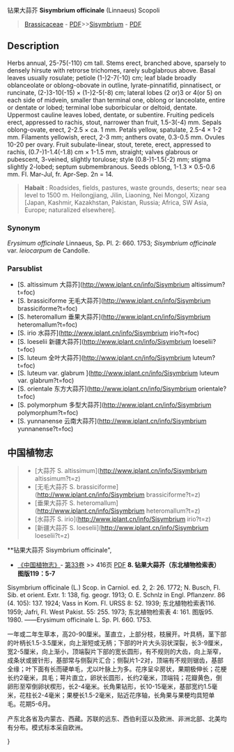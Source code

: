 钻果大蒜芥 **Sisymbrium officinale** (Linnaeus) Scopoli

> [Brassicaceae](http://www.iplant.cn/info/Brassicaceae?t=foc) - [PDF](http://www.iplant.cn/foc/pdf/Brassicaceae.pdf)>>[Sisymbrium](http://www.iplant.cn/info/Sisymbrium?t=foc) - [PDF](http://www.iplant.cn/foc/pdf/Sisymbrium.pdf)

## Description

Herbs annual, 25-75(-110) cm tall. Stems erect, branched above, sparsely to densely hirsute with retrorse trichomes, rarely subglabrous above. Basal leaves usually rosulate; petiole (1-)2-7(-10) cm; leaf blade broadly oblanceolate or oblong-obovate in outline, lyrate-pinnatifid, pinnatisect, or runcinate, (2-)3-10(-15) × (1-)2-5(-8) cm; lateral lobes (2 or)3 or 4(or 5) on each side of midvein, smaller than terminal one, oblong or lanceolate, entire or dentate or lobed; terminal lobe suborbicular or deltoid, dentate. Uppermost cauline leaves lobed, dentate, or subentire. Fruiting pedicels erect, appressed to rachis, stout, narrower than fruit, 1.5-3(-4) mm. Sepals oblong-ovate, erect, 2-2.5 × ca. 1 mm. Petals yellow, spatulate, 2.5-4 × 1-2 mm. Filaments yellowish, erect, 2-3 mm; anthers ovate, 0.3-0.5 mm. Ovules 10-20 per ovary. Fruit subulate-linear, stout, terete, erect, appressed to rachis, (0.7-)1-1.4(-1.8) cm × 1-1.5 mm, straight; valves glabrous or pubescent, 3-veined, slightly torulose; style (0.8-)1-1.5(-2) mm; stigma slightly 2-lobed; septum submembranous. Seeds oblong, 1-1.3 × 0.5-0.6 mm. Fl. Mar-Jul, fr. Apr-Sep. 2n = 14.

> **Habait** : 
> Roadsides, fields, pastures, waste grounds, deserts; near sea level to 1500 m. Heilongjiang, Jilin, Liaoning, Nei Mongol, Xizang [Japan, Kashmir, Kazakhstan, Pakistan, Russia; Africa, SW Asia, Europe; naturalized elsewhere].

### Synonym
*Erysimum officinale* Linnaeus, Sp. Pl. 2: 660. 1753; *Sisymbrium officinale* var. *leiocarpum* de Candolle.

### Parsublist

* [S.  altissimum  大蒜芥](http://www.iplant.cn/info/Sisymbrium altissimum?t=foc)
* [S.  brassiciforme  无毛大蒜芥](http://www.iplant.cn/info/Sisymbrium brassiciforme?t=foc)
* [S.  heteromallum  垂果大蒜芥](http://www.iplant.cn/info/Sisymbrium heteromallum?t=foc)
* [S.  irio  水蒜芥](http://www.iplant.cn/info/Sisymbrium irio?t=foc)
* [S.  loeselii  新疆大蒜芥](http://www.iplant.cn/info/Sisymbrium loeselii?t=foc)
* [S.  luteum  全叶大蒜芥](http://www.iplant.cn/info/Sisymbrium luteum?t=foc)
* [S.  luteum var. glabrum  ](http://www.iplant.cn/info/Sisymbrium luteum var. glabrum?t=foc)
* [S.  orientale  东方大蒜芥](http://www.iplant.cn/info/Sisymbrium orientale?t=foc)
* [S.  polymorphum  多型大蒜芥](http://www.iplant.cn/info/Sisymbrium polymorphum?t=foc)
* [S.  yunnanense  云南大蒜芥](http://www.iplant.cn/info/Sisymbrium yunnanense?t=foc)

## 中国植物志

> * [大蒜芥  S.  altissimum](http://www.iplant.cn/info/Sisymbrium altissimum?t=z)
> * [无毛大蒜芥  S.  brassiciforme](http://www.iplant.cn/info/Sisymbrium brassiciforme?t=z)
> * [垂果大蒜芥  S.  heteromallum](http://www.iplant.cn/info/Sisymbrium heteromallum?t=z)
> * [水蒜芥  S.  irio](http://www.iplant.cn/info/Sisymbrium irio?t=z)
> * [新疆大蒜芥  S.  loeselii](http://www.iplant.cn/info/Sisymbrium loeselii?t=z)

**钻果大蒜芥 Sisymbrium officinale",

* [《中国植物志》](http://www.iplant.cn/frps)- [第33卷](http://www.iplant.cn/frps/vol/33) >> 416页 [PDF](http://www.iplant.cn/frps/pdf/33/416b.PDF)
**8. 钻果大蒜芥（东北植物检索表） 图版119：5-7**

Sisymbrium officinale (L.) Scop. in Carniol. ed. 2, 2: 26. 1772; N. Busch, Fl. Sib. et orient. Extr. 1: 138, fig. geogr. 1913; O. E. Schnlz in Engl. Pflanzenr. 86 (4. 105): 137. 1924; Vass in Kom. Fl. URSS 8: 52. 1939; 东北植物检索表116. 1959; Jafri, Fl. West Pakist. 55: 255. 1973; 东北植物检索表 4: 161. 图版95. 1980. ——Erysimum officinale L. Sp. Pl. 660. 1753.

一年或二年生草本，高20-90厘米。茎直立，上部分枝，枝展开。叶具柄，茎下部的叶柄长1.5-3.5厘米，向上渐短或无柄；下部的叶片大头羽状深裂，长3-9厘米，宽2-5厘米，向上渐小，顶端裂片下部的宽长圆形，有不规则的大齿，向上渐窄，成条状或披针形，基部常与侧裂片汇合；侧裂片1-2对，顶端有不规则锯齿，基部全缘；叶下面有长而硬单毛，尤以叶脉上为多。花序呈伞房状，果期极伸长；花梗长约2毫米，具毛；萼片直立，卵状长圆形，长约2毫米，顶端钝；花瓣黄色，倒卵形至窄倒卵状楔形，长2-4毫米。长角果钻形，长10-15毫米，基部宽约1.5毫米，花柱长2-4毫米；果梗长1.5-2毫米，贴近花序轴，长角果与果梗均具短单毛。花期5-6月。

产东北各省及内蒙古、西藏。苏联的远东、西伯利亚以及欧洲、非洲北部、北美均有分布。模式标本采自欧洲。

}